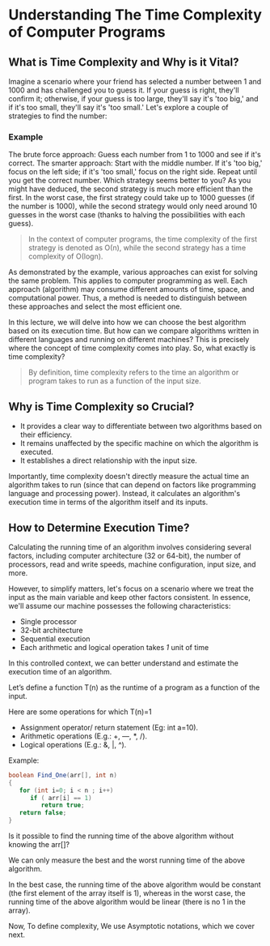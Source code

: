 # Understanding The Time Complexity of Computer Programs

## What is Time Complexity and Why is it Vital?

Imagine a scenario where your friend has selected a number between 1 and 1000 and has challenged you to guess it. 
If your guess is right, they'll confirm it; otherwise, if your guess is too large, they'll say it's 'too big,'
and if it's too small, they'll say it's 'too small.'
Let's explore a couple of strategies to find the number:

### Example

The brute force approach: Guess each number from 1 to 1000 and see if it's correct.
The smarter approach: Start with the middle number. 
If it's 'too big,' focus on the left side; 
if it's 'too small,' focus on the right side. 
Repeat until you get the correct number.
Which strategy seems better to you? As you might have deduced, the second strategy is much more efficient than the first. In the worst case, the first strategy could take up to 1000 guesses (if the number is 1000), while the second strategy would only need around 10 guesses in the worst case (thanks to halving the possibilities with each guess).

> In the context of computer programs, the time complexity of the first strategy is denoted as Ο(n), while the second strategy has a time complexity of Ο(logn).

As demonstrated by the example, various approaches can exist for solving the same problem. This applies to computer programming as well. Each approach (algorithm) may consume different amounts of time, space, and computational power. Thus, a method is needed to distinguish between these approaches and select the most efficient one.

In this lecture, we will delve into how we can choose the best algorithm based on its execution time. But how can we compare algorithms written in different languages and running on different machines? This is precisely where the concept of time complexity comes into play. So, what exactly is time complexity?

> By definition, time complexity refers to the time an algorithm or program takes to run as a function of the input size.

## Why is Time Complexity so Crucial?

- It provides a clear way to differentiate between two algorithms based on their efficiency.
- It remains unaffected by the specific machine on which the algorithm is executed.
- It establishes a direct relationship with the input size.

Importantly, time complexity doesn't directly measure the actual time an algorithm takes to run (since that can depend on factors like programming language and processing power). Instead, it calculates an algorithm's execution time in terms of the algorithm itself and its inputs.

## How to Determine Execution Time?

Calculating the running time of an algorithm involves considering several factors, including computer architecture (32 or 64-bit), the number of processors, read and write speeds, machine configuration, input size, and more.

However, to simplify matters, let's focus on a scenario where we treat the input as the main variable and keep other factors consistent. In essence, we'll assume our machine possesses the following characteristics:

- Single processor
- 32-bit architecture
- Sequential execution
- Each arithmetic and logical operation takes *1* unit of time

In this controlled context, we can better understand and estimate the execution time of an algorithm.

Let’s define a function T(n) as the runtime of a program as a function of the input.

Here are some operations for which T(n)=1

- Assignment operator/ return statement (Eg: int a=10).
- Arithmetic operations (E.g.: +, —, *, /).
- Logical operations (E.g.: &, |, ^).

Example:

```java
boolean Find_One(arr[], int n)
{
   for (int i=0; i < n ; i++)
      if ( arr[i] == 1)
         return true;
   return false;
}
```

Is it possible to find the running time of the above algorithm without knowing the arr[]?

We can only measure the best and the worst running time of the above algorithm.

In the best case, the running time of the above algorithm would be constant 
(the first element of the array itself is 1), 
whereas in the worst case, the running time of the above algorithm would be linear 
(there is no 1 in the array).

Now, To define complexity, We use Asymptotic notations, which we cover next.  

